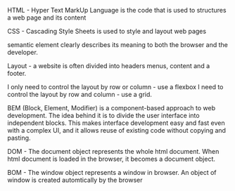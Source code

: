 HTML - Hyper Text MarkUp Language is the code that is used to structures a web page and its content

CSS - Cascading Style Sheets is used to style and layout web pages

semantic element clearly describes its meaning to both the browser and the developer.

Layout - a website is often divided into headers menus, content and a footer.

I only need to control the layout by row or column - use a flexbox
I need to control the layout by row and column - use a grid.

BEM (Block, Element, Modifier) is a component-based approach to web development. 
The idea behind it is to divide the user interface into independent blocks. This makes interface development 
easy and fast even with a complex UI, and it allows reuse of existing code without copying and pasting.

DOM - The document object represents the whole html document. When html document is loaded in the browser,
it becomes a document object.

BOM - The window object represents a window in browser. An object of window is created automtically by the browser
